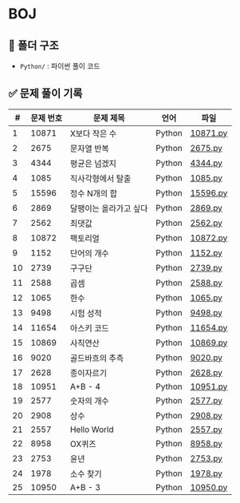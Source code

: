 # BOJ

## 📂 폴더 구조
- `Python/` : 파이썬 풀이 코드

## ✅ 문제 풀이 기록
| # | 문제 번호 | 문제 제목 | 언어 | 파일 |
|---|----------|----------|------|------|
| 1 | 10871 | X보다 작은 수 | Python | [10871.py](Python/10871.py) |
| 2 | 2675 | 문자열 반복 | Python | [2675.py](Python/2675.py) |
| 3 | 4344 | 평균은 넘겠지 | Python | [4344.py](Python/4344.py) |
| 4 | 1085 | 직사각형에서 탈출 | Python | [1085.py](Python/1085.py) |
| 5 | 15596 | 정수 N개의 합 | Python | [15596.py](Python/15596.py) |
| 6 | 2869 | 달팽이는 올라가고 싶다 | Python | [2869.py](Python/2869.py) |
| 7 | 2562 | 최댓값 | Python | [2562.py](Python/2562.py) |
| 8 | 10872 | 팩토리얼 | Python | [10872.py](Python/10872.py) |
| 9 | 1152 | 단어의 개수 | Python | [1152.py](Python/1152.py) |
| 10 | 2739 | 구구단 | Python | [2739.py](Python/2739.py) |
| 11 | 2588 | 곱셈 | Python | [2588.py](Python/2588.py) |
| 12 | 1065 | 한수 | Python | [1065.py](Python/1065.py) |
| 13 | 9498 | 시험 성적 | Python | [9498.py](Python/9498.py) |
| 14 | 11654 | 아스키 코드 | Python | [11654.py](Python/11654.py) |
| 15 | 10869 | 사칙연산 | Python | [10869.py](Python/10869.py) |
| 16 | 9020 | 골드바흐의 추측 | Python | [9020.py](Python/9020.py) |
| 17 | 2628 | 종이자르기 | Python | [2628.py](Python/2628.py) |
| 18 | 10951 | A+B - 4 | Python | [10951.py](Python/10951.py) |
| 19 | 2577 | 숫자의 개수 | Python | [2577.py](Python/2577.py) |
| 20 | 2908 | 상수 | Python | [2908.py](Python/2908.py) |
| 21 | 2557 | Hello World | Python | [2557.py](Python/2557.py) |
| 22 | 8958 | OX퀴즈 | Python | [8958.py](Python/8958.py) |
| 23 | 2753 | 윤년 | Python | [2753.py](Python/2753.py) |
| 24 | 1978 | 소수 찾기 | Python | [1978.py](Python/1978.py) |
| 25 | 10950 | A+B - 3 | Python | [10950.py](Python/10950.py) |

